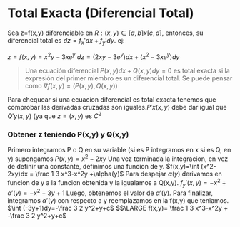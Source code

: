 # Total Exacta (Diferencial Total)
Sea z=f(x,y) diferenciable en $R: (x,y)∈[a,b] x [c,d]$, entonces, su diferencial total es $dz= f_x' dx+ f_y' dy$.
ej: 
   

$z=f(x,y)=x^2 y-3x e^y$
$dz=(2xy-3e^y) dx+(x^2-3xe^y)dy$

> Una ecuación diferencial $P(x,y) dx+Q(x,y) dy=0$ es total exacta si la expresión del primer miembro es un diferencial total.
> Se puede pensar como   $∇f(x,y)=(P(x,y), Q(x,y))$

Para chequear si una ecuacion diferencial es total exacta tenemos que comprobar las derivadas cruzadas son iguales.$P'x(x,y)$ debe dar igual que $Q'y(x,y)$ (ya que $z=(x,y)$ es $C^2$

### Obtener z teniendo P(x,y) y Q(x,y)
Primero integramos P o Q en su variable (si es P integramos en x si es Q, en y)
supongamos $P(x,y)=x^2-2xy$
Una vez terminada la integracion, en vez de definir una constante, definimos una funcion de y.
$f(x,y)=\int (x^2-2xy)dx = \frac 1 3 x^3-x^2y +\alpha(y)$
Para despejar $\alpha (y)$ derivamos en funcion de y a la funcion obtenida y la igualamos a Q(x,y). 
$f_y'(x,y)=-x^2+α'(y)=-x^2-3y+1$
Luego, obtenemos el valor de $\alpha' (y)$.
Para finalizar, integramos $\alpha' (y)$ con respecto a y reemplazamos en la f(x,y) que teniamos.
$\int (-3y+1)dy=-\frac 3 2 y^2+y+c$
$$\LARGE f(x,y)= \frac 1 3 x^3-x^2y + -\frac 3 2 y^2+y+c$

